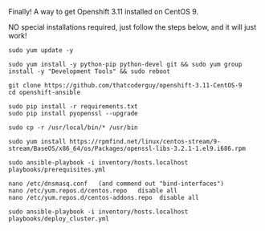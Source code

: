 Finally! A way to get Openshift 3.11 installed on CentOS 9.

NO special installations required, just follow the steps below, and it will just work!

```
sudo yum update -y

sudo yum install -y python-pip python-devel git && sudo yum group install -y "Development Tools" && sudo reboot

git clone https://github.com/thatcoderguy/openshift-3.11-CentOS-9
cd openshift-ansible

sudo pip install -r requirements.txt
sudo pip install pyopenssl --upgrade

sudo cp -r /usr/local/bin/* /usr/bin

sudo yum install https://rpmfind.net/linux/centos-stream/9-stream/BaseOS/x86_64/os/Packages/openssl-libs-3.2.1-1.el9.i686.rpm

sudo ansible-playbook -i inventory/hosts.localhost playbooks/prerequisites.yml

nano /etc/dnsmasq.conf   (and commend out "bind-interfaces")
nano /etc/yum.repos.d/centos.repo   disable all
nano /etc/yum.repos.d/centos-addons.repo  disable all

sudo ansible-playbook -i inventory/hosts.localhost playbooks/deploy_cluster.yml

```

